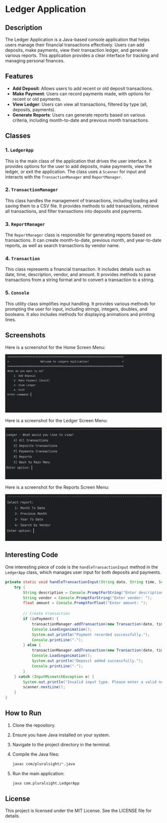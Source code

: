 # Ledger Application

## Description
The Ledger Application is a Java-based console application that helps users manage their financial transactions effectively. Users can add deposits, make payments, view their transaction ledger, and generate various reports. This application provides a clear interface for tracking and managing personal finances.

## Features
- **Add Deposit**: Allows users to add recent or old deposit transactions.
- **Make Payment**: Users can record payments made, with options for recent or old payments.
- **View Ledger**: Users can view all transactions, filtered by type (all, deposits, payments).
- **Generate Reports**: Users can generate reports based on various criteria, including month-to-date and previous month transactions.

## Classes
### 1. `LedgerApp`
This is the main class of the application that drives the user interface. It provides options for the user to add deposits, make payments, view the ledger, or exit the application. The class uses a `Scanner` for input and interacts with the `TransactionManager` and `ReportManager`.

### 2. `TransactionManager`
This class handles the management of transactions, including loading and saving them to a CSV file. It provides methods to add transactions, retrieve all transactions, and filter transactions into deposits and payments.

### 3. `ReportManager`
The `ReportManager` class is responsible for generating reports based on transactions. It can create month-to-date, previous month, and year-to-date reports, as well as search transactions by vendor name.

### 4. `Transaction`
This class represents a financial transaction. It includes details such as date, time, description, vendor, and amount. It provides methods to parse transactions from a string format and to convert a transaction to a string.

### 5. `Console`
This utility class simplifies input handling. It provides various methods for prompting the user for input, including strings, integers, doubles, and booleans. It also includes methods for displaying animations and printing lines.

## Screenshots
Here is a screenshot for the Home Screen Menu:

![App Screenshot](https://github.com/YearUp-Razeenali/AccountingLedgerApp/blob/main/images/homescreen.PNG)


Here is a screenshot for the Ledger Screen Menu:

![App Screenshot 1](https://github.com/YearUp-Razeenali/AccountingLedgerApp/blob/main/images/ledger.PNG)

Here is a screenshot for the Reports Screen Menu:

![App Screenshot 1](https://github.com/YearUp-Razeenali/AccountingLedgerApp/blob/main/images/Reports.PNG)

## Interesting Code
One interesting piece of code is the `handleTransactionInput` method in the `LedgerApp` class, which manages user input for both deposits and payments.

```java
private static void handleTransactionInput(String date, String time, Scanner scanner, boolean isPayment) throws InterruptedException {
    try {
        String description = Console.PromptForString("Enter description: ");
        String vendor = Console.PromptForString("Enter vendor: ");
        float amount = Console.PromptForFloat("Enter amount: ");

        // Create transaction
        if (isPayment) {
            transactionManager.addTransaction(new Transaction(date, time, description, vendor, -amount)); // Negative for payment
            Console.Loadinganimation();
            System.out.println("Payment recorded successfully.");
            Console.printLine("-");
        } else {
            transactionManager.addTransaction(new Transaction(date, time, description, vendor, amount)); // Positive for deposit
            Console.Loadinganimation();
            System.out.println("Deposit added successfully.");
            Console.printLine("-");
        }
    } catch (InputMismatchException e) {
        System.out.println("Invalid input type. Please enter a valid number for amount.");
        scanner.nextLine();
    }
}
```
## How to Run

1. Clone the repository.
2. Ensure you have Java installed on your system.
3. Navigate to the project directory in the terminal.
4. Compile the Java files:

   ```bash
   javac com/pluralsight/*.java

   ```
5. Run the main application:
   ```bash
   java com.pluralsight.LedgerApp

   ```


## License

This project is licensed under the MIT License. See the LICENSE file for details.


